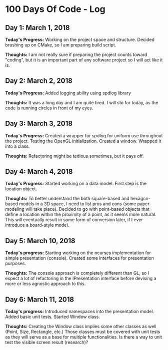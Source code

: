 # 100 Days Of Code - Log

## Day 1: March 1, 2018

**Today's Progress:** Working on the project space and structure. Decided brushing up on CMake, so I am preparing build script.

**Thoughts:** I am not really sure if preparing the project counts toward "coding", but it is an important part of any software project so I will act like it is.

## Day 2: March 2, 2018

**Today's Progress:** Added logging ability using spdlog library

**Thoughts:** It was a long day and I am quite tired. I will sto for today, as the code is running circles in front of my eyes.

## Day 3: March 3, 2018

**Today's Progress:** Created a wrapper for spdlog for uniform use throughout the project.
Testing the OpenGL initialization. Created a window. Wrapped it into a class.

**Thoughts:** Refactoring might be tedious sometimes, but it pays off.

## Day 4: March 4, 2018

**Today's Progress:** Started working on a data model. First step is the location object.

**Thoughts:** To better understand the both square-based and hexagon-based models in a 3D space, I need to list pros and cons (some paper-modeling will take place). Decided to go with point-based objects that define a location within the proximity of a point, as it seems more natural. This will eventually result in some form of conversion later, if I ever introduce a board-style model.

## Day 5: March 10, 2018

**Today's progress:** Starting working on the ncurses implementation for simple presentation (console). Created some interfaces for presentation purposes.

**Thoughts:** The console approach is completely different than GL, so I expect a lot of refactoring in the IPresentation interface before devising a more or less agnostic approach to this.

## Day 6: March 11, 2018

**Today's progress:** Introduced namespaces into the presentation model. Added basic unit tests. Started Window class.

**Thoughts:** Creating the Window class implies some other classes as well (Point, Size, Rectangle, etc.) Those classes must be covered with unit tests as they will serve as a base for multiple functionalities. Is there a way to unit test the visible screen result (research)?